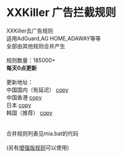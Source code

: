 # XXKiller 广告拦截规则
XXKiller去广告规则<br/>
适用AdGuard,AG HOME,ADAWAY等等<br/>
全部由其他规则合并产生<br/><br/>
规则数量：185000+<br/>
<strong>每天0点更新</strong><br/><br/>
更新地址：<br/>
中国国内（有延迟） <a href=https://cdn.jsdelivr.net/gh/DoingDog/XXKiller@main/w.txt>copy</a><br/>
中国香港 <a href=https://raw.fastgit.org/DoingDog/XXKiller/main/w.txt>copy</a><br/>
日本 <a href=https://cdn.staticaly.com/gh/DoingDog/XXKiller/main/w.txt>copy</a><br/>
韩国（推荐） <a href=https://ghproxy.com/https://raw.githubusercontent.com/DoingDog/XXKiller/main/w.txt>copy</a><br/>
<br/><br/>
合并规则列表见mia.bat的代码<br/><br/>
(另有<a href="https://github.com/DoingDog/XXKillerMax">增强版规则</a>可以使用)
